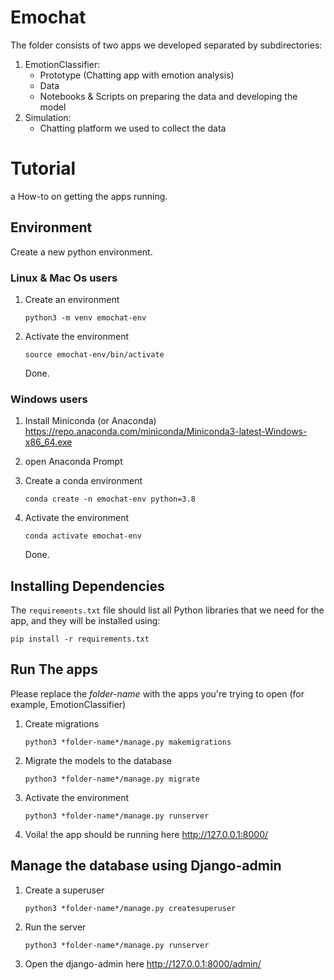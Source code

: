 # Emochat

The folder consists of two apps we developed separated by subdirectories:

1) EmotionClassifier:
    - Prototype (Chatting app with emotion analysis)
    - Data
    - Notebooks & Scripts on preparing the data and developing the model
2) Simulation:
    - Chatting platform we used to collect the data


# Tutorial
a How-to on getting the apps running.

## Environment

Create a new python environment.
### Linux & Mac Os users

1) Create an environment

    ```
    python3 -m venv emochat-env
    ```
2) Activate the environment
    ```
    source emochat-env/bin/activate
    ```
    Done.

### Windows users

1) Install Miniconda (or Anaconda)
https://repo.anaconda.com/miniconda/Miniconda3-latest-Windows-x86_64.exe
2) open Anaconda Prompt

3) Create a conda environment

    ```
    conda create -n emochat-env python=3.8
    ```
2) Activate the environment
    ```
    conda activate emochat-env
    ```
    Done.

## Installing Dependencies


The `requirements.txt` file should list all Python libraries that we need for the app, and they will be installed using:

```
pip install -r requirements.txt
```

## Run The apps

Please replace the *folder-name* with the apps you're trying to open (for example, EmotionClassifier)

1) Create migrations

    ```
    python3 *folder-name*/manage.py makemigrations

2) Migrate the models to the database

    ```
    python3 *folder-name*/manage.py migrate
    ```
3) Activate the environment
    ```
    python3 *folder-name*/manage.py runserver
    ```
4) Voila! the app should be running here
    http://127.0.0.1:8000/
    

## Manage the database using Django-admin

1) Create a superuser
    ```
    python3 *folder-name*/manage.py createsuperuser
    ```
2) Run the server
    ```
    python3 *folder-name*/manage.py runserver
    ```
3) Open the django-admin here
    http://127.0.0.1:8000/admin/
    



